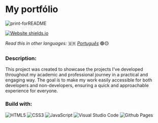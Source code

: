 # My portfólio

![print-forREADME](https://github.com/user-attachments/assets/f8e03040-aa59-4463-b628-22c1ec7d7d7e)

 [![Website shields.io](https://img.shields.io/website-up-down-green-red/http/shields.io.svg)](http://shields.io/)

_Read this in other languages:_ 🇧🇷 [_Português_](../../README.md) 🟢🟡

### Description:

This project was created to showcase the projects I've developed throughout my academic and professional journey in a practical and engaging way. The goal is to make my work easily accessible for both developers and non-developers, ensuring a quick and approachable experience for everyone.

### Build with:
![HTML5](https://img.shields.io/badge/html5-%23E34F26.svg?style=for-the-badge&logo=html5&logoColor=white) ![CSS3](https://img.shields.io/badge/css3-%231572B6.svg?style=for-the-badge&logo=css3&logoColor=white) ![JavaScript](https://img.shields.io/badge/javascript-%23323330.svg?style=for-the-badge&logo=javascript&logoColor=%23F7DF1E) ![Visual Studio Code](https://img.shields.io/badge/Visual%20Studio%20Code-0078d7.svg?style=for-the-badge&logo=visual-studio-code&logoColor=white) ![Github Pages](https://img.shields.io/badge/github%20pages-121013?style=for-the-badge&logo=github&logoColor=white)
